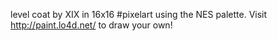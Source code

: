 level coat by XIX in 16x16 #pixelart using the NES palette. Visit http://paint.lo4d.net/ to draw your own! 